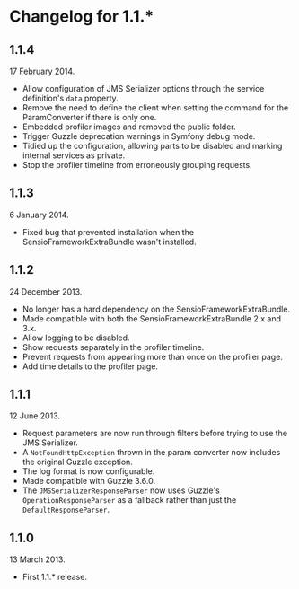 Changelog for 1.1.*
===================

1.1.4
-----

17 February 2014.

* Allow configuration of JMS Serializer options through the service definition's `data` property.
* Remove the need to define the client when setting the command for the ParamConverter if there is only one.
* Embedded profiler images and removed the public folder.
* Trigger Guzzle deprecation warnings in Symfony debug mode.
* Tidied up the configuration, allowing parts to be disabled and marking internal services as private.
* Stop the profiler timeline from erroneously grouping requests.

1.1.3
-----

6 January 2014.

* Fixed bug that prevented installation when the SensioFrameworkExtraBundle wasn't installed.

1.1.2
-----

24 December 2013.

* No longer has a hard dependency on the SensioFrameworkExtraBundle.
* Made compatible with both the SensioFrameworkExtraBundle 2.x and 3.x.
* Allow logging to be disabled.
* Show requests separately in the profiler timeline.
* Prevent requests from appearing more than once on the profiler page.
* Add time details to the profiler page.

1.1.1
-----

12 June 2013.

* Request parameters are now run through filters before trying to use the JMS Serializer.
* A `NotFoundHttpException` thrown in the param converter now includes the original Guzzle exception.
* The log format is now configurable.
* Made compatible with Guzzle 3.6.0.
* The `JMSSerializerResponseParser` now uses Guzzle's `OperationResponseParser` as a fallback rather than just the `DefaultResponseParser`.

1.1.0
-----

13 March 2013.

* First 1.1.* release.
